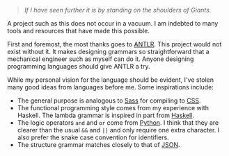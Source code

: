 > *If I have seen further it is by standing on the shoulders of Giants.*

A project such as this does not occur in a vacuum. I am indebted to many
tools and resources that have made this possible.

First and foremost, the most thanks goes to
[ANTLR](https://www.antlr.org/). This project would not exist without
it. It makes designing grammars so straightforward that a mechanical
engineer such as myself can do it. Anyone designing programming
languages should give ANTLR a try.

While my personal vision for the language should be evident, I've stolen
many good ideas from languages before me. Some inspirations include:

- The general purpose is analogous to [Sass](https://sass-lang.com/) for
  compiling to [CSS](https://www.w3.org/TR/CSS/).
- The functional programming style comes from my experience with
  Haskell. The lambda grammar is inspired in part from [Haskell](https://www.haskell.org/).
- The logic operators `and` and `or` come from
  [Python](https://www.python.org/). I think that they are clearer than
  the usual `&&` and `||` and only require one extra character. I also
  prefer the snake case convention for identifiers.
- The structure grammar matches closely to that of [JSON](https://www.json.org/json-en.html).

